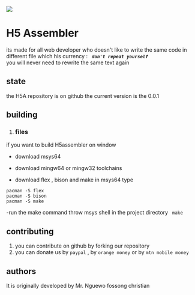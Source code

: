 ![](https://github.com/ngdream/H5assembler/blob/ff5bbb7b8fcf68d246994baaf89d75999432f52c/share/gitlogo.png)
# H5 Assembler
its made for all web developer who doesn't like to write the same code  in different file  which his currency : ***``  don't repeat yourself ``***<br/>
you will never need to rewrite the same text again

## state
the H5A repository is on github 
the current version is the 0.0.1

## building
1. ### files
if you want to build H5assembler on window 
- download msys64
- download mingw64 or  mingw32 toolchains

- download flex , bison and make
in msys64 type
```
pacman -S flex
pacman -S bison
pacman -S make
```
-run the make command throw msys shell  in the project directory
``` make```

## contributing
1. you can contribute on github by forking our repository
2. you can donate us by ``paypal`` , by ``orange money`` or by  ``mtn mobile money``
## authors

It is originally developed by Mr. Nguewo fossong christian 


